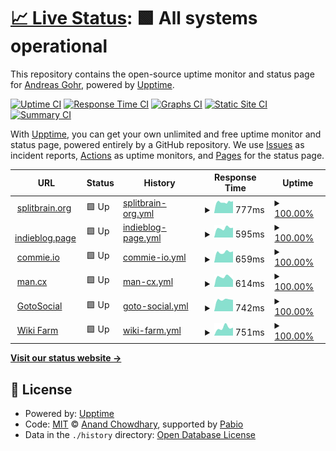 # [📈 Live Status](https://splitbrain.github.io/status): <!--live status--> **🟩 All systems operational**

This repository contains the open-source uptime monitor and status page for [Andreas Gohr](https://www.splitbrain.org), powered by [Upptime](https://github.com/upptime/upptime).

[![Uptime CI](https://github.com/splitbrain/status/workflows/Uptime%20CI/badge.svg)](https://github.com/splitbrain/status/actions?query=workflow%3A%22Uptime+CI%22)
[![Response Time CI](https://github.com/splitbrain/status/workflows/Response%20Time%20CI/badge.svg)](https://github.com/splitbrain/status/actions?query=workflow%3A%22Response+Time+CI%22)
[![Graphs CI](https://github.com/splitbrain/status/workflows/Graphs%20CI/badge.svg)](https://github.com/splitbrain/status/actions?query=workflow%3A%22Graphs+CI%22)
[![Static Site CI](https://github.com/splitbrain/status/workflows/Static%20Site%20CI/badge.svg)](https://github.com/splitbrain/status/actions?query=workflow%3A%22Static+Site+CI%22)
[![Summary CI](https://github.com/splitbrain/status/workflows/Summary%20CI/badge.svg)](https://github.com/splitbrain/status/actions?query=workflow%3A%22Summary+CI%22)

With [Upptime](https://upptime.js.org), you can get your own unlimited and free uptime monitor and status page, powered entirely by a GitHub repository. We use [Issues](https://github.com/splitbrain/status/issues) as incident reports, [Actions](https://github.com/splitbrain/status/actions) as uptime monitors, and [Pages](https://splitbrain.github.io/status) for the status page.

<!--start: status pages-->
<!-- This summary is generated by Upptime (https://github.com/upptime/upptime) -->
<!-- Do not edit this manually, your changes will be overwritten -->
<!-- prettier-ignore -->
| URL | Status | History | Response Time | Uptime |
| --- | ------ | ------- | ------------- | ------ |
| <img alt="" src="https://icons.duckduckgo.com/ip3/www.splitbrain.org.ico" height="13"> [splitbrain.org](https://www.splitbrain.org) | 🟩 Up | [splitbrain-org.yml](https://github.com/splitbrain/status/commits/HEAD/history/splitbrain-org.yml) | <details><summary><img alt="Response time graph" src="./graphs/splitbrain-org/response-time-week.png" height="20"> 777ms</summary><br><a href="https://splitbrain.github.io/status/history/splitbrain-org"><img alt="Response time 777" src="https://img.shields.io/endpoint?url=https%3A%2F%2Fraw.githubusercontent.com%2Fsplitbrain%2Fstatus%2FHEAD%2Fapi%2Fsplitbrain-org%2Fresponse-time.json"></a><br><a href="https://splitbrain.github.io/status/history/splitbrain-org"><img alt="24-hour response time 850" src="https://img.shields.io/endpoint?url=https%3A%2F%2Fraw.githubusercontent.com%2Fsplitbrain%2Fstatus%2FHEAD%2Fapi%2Fsplitbrain-org%2Fresponse-time-day.json"></a><br><a href="https://splitbrain.github.io/status/history/splitbrain-org"><img alt="7-day response time 777" src="https://img.shields.io/endpoint?url=https%3A%2F%2Fraw.githubusercontent.com%2Fsplitbrain%2Fstatus%2FHEAD%2Fapi%2Fsplitbrain-org%2Fresponse-time-week.json"></a><br><a href="https://splitbrain.github.io/status/history/splitbrain-org"><img alt="30-day response time 777" src="https://img.shields.io/endpoint?url=https%3A%2F%2Fraw.githubusercontent.com%2Fsplitbrain%2Fstatus%2FHEAD%2Fapi%2Fsplitbrain-org%2Fresponse-time-month.json"></a><br><a href="https://splitbrain.github.io/status/history/splitbrain-org"><img alt="1-year response time 777" src="https://img.shields.io/endpoint?url=https%3A%2F%2Fraw.githubusercontent.com%2Fsplitbrain%2Fstatus%2FHEAD%2Fapi%2Fsplitbrain-org%2Fresponse-time-year.json"></a></details> | <details><summary><a href="https://splitbrain.github.io/status/history/splitbrain-org">100.00%</a></summary><a href="https://splitbrain.github.io/status/history/splitbrain-org"><img alt="All-time uptime 100.00%" src="https://img.shields.io/endpoint?url=https%3A%2F%2Fraw.githubusercontent.com%2Fsplitbrain%2Fstatus%2FHEAD%2Fapi%2Fsplitbrain-org%2Fuptime.json"></a><br><a href="https://splitbrain.github.io/status/history/splitbrain-org"><img alt="24-hour uptime 100.00%" src="https://img.shields.io/endpoint?url=https%3A%2F%2Fraw.githubusercontent.com%2Fsplitbrain%2Fstatus%2FHEAD%2Fapi%2Fsplitbrain-org%2Fuptime-day.json"></a><br><a href="https://splitbrain.github.io/status/history/splitbrain-org"><img alt="7-day uptime 100.00%" src="https://img.shields.io/endpoint?url=https%3A%2F%2Fraw.githubusercontent.com%2Fsplitbrain%2Fstatus%2FHEAD%2Fapi%2Fsplitbrain-org%2Fuptime-week.json"></a><br><a href="https://splitbrain.github.io/status/history/splitbrain-org"><img alt="30-day uptime 100.00%" src="https://img.shields.io/endpoint?url=https%3A%2F%2Fraw.githubusercontent.com%2Fsplitbrain%2Fstatus%2FHEAD%2Fapi%2Fsplitbrain-org%2Fuptime-month.json"></a><br><a href="https://splitbrain.github.io/status/history/splitbrain-org"><img alt="1-year uptime 100.00%" src="https://img.shields.io/endpoint?url=https%3A%2F%2Fraw.githubusercontent.com%2Fsplitbrain%2Fstatus%2FHEAD%2Fapi%2Fsplitbrain-org%2Fuptime-year.json"></a></details>
| <img alt="" src="https://icons.duckduckgo.com/ip3/indieblog.page.ico" height="13"> [indieblog.page](https://indieblog.page) | 🟩 Up | [indieblog-page.yml](https://github.com/splitbrain/status/commits/HEAD/history/indieblog-page.yml) | <details><summary><img alt="Response time graph" src="./graphs/indieblog-page/response-time-week.png" height="20"> 595ms</summary><br><a href="https://splitbrain.github.io/status/history/indieblog-page"><img alt="Response time 595" src="https://img.shields.io/endpoint?url=https%3A%2F%2Fraw.githubusercontent.com%2Fsplitbrain%2Fstatus%2FHEAD%2Fapi%2Findieblog-page%2Fresponse-time.json"></a><br><a href="https://splitbrain.github.io/status/history/indieblog-page"><img alt="24-hour response time 615" src="https://img.shields.io/endpoint?url=https%3A%2F%2Fraw.githubusercontent.com%2Fsplitbrain%2Fstatus%2FHEAD%2Fapi%2Findieblog-page%2Fresponse-time-day.json"></a><br><a href="https://splitbrain.github.io/status/history/indieblog-page"><img alt="7-day response time 595" src="https://img.shields.io/endpoint?url=https%3A%2F%2Fraw.githubusercontent.com%2Fsplitbrain%2Fstatus%2FHEAD%2Fapi%2Findieblog-page%2Fresponse-time-week.json"></a><br><a href="https://splitbrain.github.io/status/history/indieblog-page"><img alt="30-day response time 595" src="https://img.shields.io/endpoint?url=https%3A%2F%2Fraw.githubusercontent.com%2Fsplitbrain%2Fstatus%2FHEAD%2Fapi%2Findieblog-page%2Fresponse-time-month.json"></a><br><a href="https://splitbrain.github.io/status/history/indieblog-page"><img alt="1-year response time 595" src="https://img.shields.io/endpoint?url=https%3A%2F%2Fraw.githubusercontent.com%2Fsplitbrain%2Fstatus%2FHEAD%2Fapi%2Findieblog-page%2Fresponse-time-year.json"></a></details> | <details><summary><a href="https://splitbrain.github.io/status/history/indieblog-page">100.00%</a></summary><a href="https://splitbrain.github.io/status/history/indieblog-page"><img alt="All-time uptime 100.00%" src="https://img.shields.io/endpoint?url=https%3A%2F%2Fraw.githubusercontent.com%2Fsplitbrain%2Fstatus%2FHEAD%2Fapi%2Findieblog-page%2Fuptime.json"></a><br><a href="https://splitbrain.github.io/status/history/indieblog-page"><img alt="24-hour uptime 100.00%" src="https://img.shields.io/endpoint?url=https%3A%2F%2Fraw.githubusercontent.com%2Fsplitbrain%2Fstatus%2FHEAD%2Fapi%2Findieblog-page%2Fuptime-day.json"></a><br><a href="https://splitbrain.github.io/status/history/indieblog-page"><img alt="7-day uptime 100.00%" src="https://img.shields.io/endpoint?url=https%3A%2F%2Fraw.githubusercontent.com%2Fsplitbrain%2Fstatus%2FHEAD%2Fapi%2Findieblog-page%2Fuptime-week.json"></a><br><a href="https://splitbrain.github.io/status/history/indieblog-page"><img alt="30-day uptime 100.00%" src="https://img.shields.io/endpoint?url=https%3A%2F%2Fraw.githubusercontent.com%2Fsplitbrain%2Fstatus%2FHEAD%2Fapi%2Findieblog-page%2Fuptime-month.json"></a><br><a href="https://splitbrain.github.io/status/history/indieblog-page"><img alt="1-year uptime 100.00%" src="https://img.shields.io/endpoint?url=https%3A%2F%2Fraw.githubusercontent.com%2Fsplitbrain%2Fstatus%2FHEAD%2Fapi%2Findieblog-page%2Fuptime-year.json"></a></details>
| <img alt="" src="https://icons.duckduckgo.com/ip3/commie.io.ico" height="13"> [commie.io](https://commie.io) | 🟩 Up | [commie-io.yml](https://github.com/splitbrain/status/commits/HEAD/history/commie-io.yml) | <details><summary><img alt="Response time graph" src="./graphs/commie-io/response-time-week.png" height="20"> 659ms</summary><br><a href="https://splitbrain.github.io/status/history/commie-io"><img alt="Response time 659" src="https://img.shields.io/endpoint?url=https%3A%2F%2Fraw.githubusercontent.com%2Fsplitbrain%2Fstatus%2FHEAD%2Fapi%2Fcommie-io%2Fresponse-time.json"></a><br><a href="https://splitbrain.github.io/status/history/commie-io"><img alt="24-hour response time 698" src="https://img.shields.io/endpoint?url=https%3A%2F%2Fraw.githubusercontent.com%2Fsplitbrain%2Fstatus%2FHEAD%2Fapi%2Fcommie-io%2Fresponse-time-day.json"></a><br><a href="https://splitbrain.github.io/status/history/commie-io"><img alt="7-day response time 659" src="https://img.shields.io/endpoint?url=https%3A%2F%2Fraw.githubusercontent.com%2Fsplitbrain%2Fstatus%2FHEAD%2Fapi%2Fcommie-io%2Fresponse-time-week.json"></a><br><a href="https://splitbrain.github.io/status/history/commie-io"><img alt="30-day response time 659" src="https://img.shields.io/endpoint?url=https%3A%2F%2Fraw.githubusercontent.com%2Fsplitbrain%2Fstatus%2FHEAD%2Fapi%2Fcommie-io%2Fresponse-time-month.json"></a><br><a href="https://splitbrain.github.io/status/history/commie-io"><img alt="1-year response time 659" src="https://img.shields.io/endpoint?url=https%3A%2F%2Fraw.githubusercontent.com%2Fsplitbrain%2Fstatus%2FHEAD%2Fapi%2Fcommie-io%2Fresponse-time-year.json"></a></details> | <details><summary><a href="https://splitbrain.github.io/status/history/commie-io">100.00%</a></summary><a href="https://splitbrain.github.io/status/history/commie-io"><img alt="All-time uptime 100.00%" src="https://img.shields.io/endpoint?url=https%3A%2F%2Fraw.githubusercontent.com%2Fsplitbrain%2Fstatus%2FHEAD%2Fapi%2Fcommie-io%2Fuptime.json"></a><br><a href="https://splitbrain.github.io/status/history/commie-io"><img alt="24-hour uptime 100.00%" src="https://img.shields.io/endpoint?url=https%3A%2F%2Fraw.githubusercontent.com%2Fsplitbrain%2Fstatus%2FHEAD%2Fapi%2Fcommie-io%2Fuptime-day.json"></a><br><a href="https://splitbrain.github.io/status/history/commie-io"><img alt="7-day uptime 100.00%" src="https://img.shields.io/endpoint?url=https%3A%2F%2Fraw.githubusercontent.com%2Fsplitbrain%2Fstatus%2FHEAD%2Fapi%2Fcommie-io%2Fuptime-week.json"></a><br><a href="https://splitbrain.github.io/status/history/commie-io"><img alt="30-day uptime 100.00%" src="https://img.shields.io/endpoint?url=https%3A%2F%2Fraw.githubusercontent.com%2Fsplitbrain%2Fstatus%2FHEAD%2Fapi%2Fcommie-io%2Fuptime-month.json"></a><br><a href="https://splitbrain.github.io/status/history/commie-io"><img alt="1-year uptime 100.00%" src="https://img.shields.io/endpoint?url=https%3A%2F%2Fraw.githubusercontent.com%2Fsplitbrain%2Fstatus%2FHEAD%2Fapi%2Fcommie-io%2Fuptime-year.json"></a></details>
| <img alt="" src="https://icons.duckduckgo.com/ip3/man.cx.ico" height="13"> [man.cx](https://man.cx) | 🟩 Up | [man-cx.yml](https://github.com/splitbrain/status/commits/HEAD/history/man-cx.yml) | <details><summary><img alt="Response time graph" src="./graphs/man-cx/response-time-week.png" height="20"> 614ms</summary><br><a href="https://splitbrain.github.io/status/history/man-cx"><img alt="Response time 614" src="https://img.shields.io/endpoint?url=https%3A%2F%2Fraw.githubusercontent.com%2Fsplitbrain%2Fstatus%2FHEAD%2Fapi%2Fman-cx%2Fresponse-time.json"></a><br><a href="https://splitbrain.github.io/status/history/man-cx"><img alt="24-hour response time 430" src="https://img.shields.io/endpoint?url=https%3A%2F%2Fraw.githubusercontent.com%2Fsplitbrain%2Fstatus%2FHEAD%2Fapi%2Fman-cx%2Fresponse-time-day.json"></a><br><a href="https://splitbrain.github.io/status/history/man-cx"><img alt="7-day response time 614" src="https://img.shields.io/endpoint?url=https%3A%2F%2Fraw.githubusercontent.com%2Fsplitbrain%2Fstatus%2FHEAD%2Fapi%2Fman-cx%2Fresponse-time-week.json"></a><br><a href="https://splitbrain.github.io/status/history/man-cx"><img alt="30-day response time 614" src="https://img.shields.io/endpoint?url=https%3A%2F%2Fraw.githubusercontent.com%2Fsplitbrain%2Fstatus%2FHEAD%2Fapi%2Fman-cx%2Fresponse-time-month.json"></a><br><a href="https://splitbrain.github.io/status/history/man-cx"><img alt="1-year response time 614" src="https://img.shields.io/endpoint?url=https%3A%2F%2Fraw.githubusercontent.com%2Fsplitbrain%2Fstatus%2FHEAD%2Fapi%2Fman-cx%2Fresponse-time-year.json"></a></details> | <details><summary><a href="https://splitbrain.github.io/status/history/man-cx">100.00%</a></summary><a href="https://splitbrain.github.io/status/history/man-cx"><img alt="All-time uptime 100.00%" src="https://img.shields.io/endpoint?url=https%3A%2F%2Fraw.githubusercontent.com%2Fsplitbrain%2Fstatus%2FHEAD%2Fapi%2Fman-cx%2Fuptime.json"></a><br><a href="https://splitbrain.github.io/status/history/man-cx"><img alt="24-hour uptime 100.00%" src="https://img.shields.io/endpoint?url=https%3A%2F%2Fraw.githubusercontent.com%2Fsplitbrain%2Fstatus%2FHEAD%2Fapi%2Fman-cx%2Fuptime-day.json"></a><br><a href="https://splitbrain.github.io/status/history/man-cx"><img alt="7-day uptime 100.00%" src="https://img.shields.io/endpoint?url=https%3A%2F%2Fraw.githubusercontent.com%2Fsplitbrain%2Fstatus%2FHEAD%2Fapi%2Fman-cx%2Fuptime-week.json"></a><br><a href="https://splitbrain.github.io/status/history/man-cx"><img alt="30-day uptime 100.00%" src="https://img.shields.io/endpoint?url=https%3A%2F%2Fraw.githubusercontent.com%2Fsplitbrain%2Fstatus%2FHEAD%2Fapi%2Fman-cx%2Fuptime-month.json"></a><br><a href="https://splitbrain.github.io/status/history/man-cx"><img alt="1-year uptime 100.00%" src="https://img.shields.io/endpoint?url=https%3A%2F%2Fraw.githubusercontent.com%2Fsplitbrain%2Fstatus%2FHEAD%2Fapi%2Fman-cx%2Fuptime-year.json"></a></details>
| <img alt="" src="https://icons.duckduckgo.com/ip3/fedi.splitbrain.org.ico" height="13"> [GotoSocial](https://fedi.splitbrain.org) | 🟩 Up | [goto-social.yml](https://github.com/splitbrain/status/commits/HEAD/history/goto-social.yml) | <details><summary><img alt="Response time graph" src="./graphs/goto-social/response-time-week.png" height="20"> 742ms</summary><br><a href="https://splitbrain.github.io/status/history/goto-social"><img alt="Response time 742" src="https://img.shields.io/endpoint?url=https%3A%2F%2Fraw.githubusercontent.com%2Fsplitbrain%2Fstatus%2FHEAD%2Fapi%2Fgoto-social%2Fresponse-time.json"></a><br><a href="https://splitbrain.github.io/status/history/goto-social"><img alt="24-hour response time 719" src="https://img.shields.io/endpoint?url=https%3A%2F%2Fraw.githubusercontent.com%2Fsplitbrain%2Fstatus%2FHEAD%2Fapi%2Fgoto-social%2Fresponse-time-day.json"></a><br><a href="https://splitbrain.github.io/status/history/goto-social"><img alt="7-day response time 742" src="https://img.shields.io/endpoint?url=https%3A%2F%2Fraw.githubusercontent.com%2Fsplitbrain%2Fstatus%2FHEAD%2Fapi%2Fgoto-social%2Fresponse-time-week.json"></a><br><a href="https://splitbrain.github.io/status/history/goto-social"><img alt="30-day response time 742" src="https://img.shields.io/endpoint?url=https%3A%2F%2Fraw.githubusercontent.com%2Fsplitbrain%2Fstatus%2FHEAD%2Fapi%2Fgoto-social%2Fresponse-time-month.json"></a><br><a href="https://splitbrain.github.io/status/history/goto-social"><img alt="1-year response time 742" src="https://img.shields.io/endpoint?url=https%3A%2F%2Fraw.githubusercontent.com%2Fsplitbrain%2Fstatus%2FHEAD%2Fapi%2Fgoto-social%2Fresponse-time-year.json"></a></details> | <details><summary><a href="https://splitbrain.github.io/status/history/goto-social">100.00%</a></summary><a href="https://splitbrain.github.io/status/history/goto-social"><img alt="All-time uptime 100.00%" src="https://img.shields.io/endpoint?url=https%3A%2F%2Fraw.githubusercontent.com%2Fsplitbrain%2Fstatus%2FHEAD%2Fapi%2Fgoto-social%2Fuptime.json"></a><br><a href="https://splitbrain.github.io/status/history/goto-social"><img alt="24-hour uptime 100.00%" src="https://img.shields.io/endpoint?url=https%3A%2F%2Fraw.githubusercontent.com%2Fsplitbrain%2Fstatus%2FHEAD%2Fapi%2Fgoto-social%2Fuptime-day.json"></a><br><a href="https://splitbrain.github.io/status/history/goto-social"><img alt="7-day uptime 100.00%" src="https://img.shields.io/endpoint?url=https%3A%2F%2Fraw.githubusercontent.com%2Fsplitbrain%2Fstatus%2FHEAD%2Fapi%2Fgoto-social%2Fuptime-week.json"></a><br><a href="https://splitbrain.github.io/status/history/goto-social"><img alt="30-day uptime 100.00%" src="https://img.shields.io/endpoint?url=https%3A%2F%2Fraw.githubusercontent.com%2Fsplitbrain%2Fstatus%2FHEAD%2Fapi%2Fgoto-social%2Fuptime-month.json"></a><br><a href="https://splitbrain.github.io/status/history/goto-social"><img alt="1-year uptime 100.00%" src="https://img.shields.io/endpoint?url=https%3A%2F%2Fraw.githubusercontent.com%2Fsplitbrain%2Fstatus%2FHEAD%2Fapi%2Fgoto-social%2Fuptime-year.json"></a></details>
| <img alt="" src="https://icons.duckduckgo.com/ip3/i.haz.wiki.ico" height="13"> [Wiki Farm](https://i.haz.wiki) | 🟩 Up | [wiki-farm.yml](https://github.com/splitbrain/status/commits/HEAD/history/wiki-farm.yml) | <details><summary><img alt="Response time graph" src="./graphs/wiki-farm/response-time-week.png" height="20"> 751ms</summary><br><a href="https://splitbrain.github.io/status/history/wiki-farm"><img alt="Response time 751" src="https://img.shields.io/endpoint?url=https%3A%2F%2Fraw.githubusercontent.com%2Fsplitbrain%2Fstatus%2FHEAD%2Fapi%2Fwiki-farm%2Fresponse-time.json"></a><br><a href="https://splitbrain.github.io/status/history/wiki-farm"><img alt="24-hour response time 741" src="https://img.shields.io/endpoint?url=https%3A%2F%2Fraw.githubusercontent.com%2Fsplitbrain%2Fstatus%2FHEAD%2Fapi%2Fwiki-farm%2Fresponse-time-day.json"></a><br><a href="https://splitbrain.github.io/status/history/wiki-farm"><img alt="7-day response time 751" src="https://img.shields.io/endpoint?url=https%3A%2F%2Fraw.githubusercontent.com%2Fsplitbrain%2Fstatus%2FHEAD%2Fapi%2Fwiki-farm%2Fresponse-time-week.json"></a><br><a href="https://splitbrain.github.io/status/history/wiki-farm"><img alt="30-day response time 751" src="https://img.shields.io/endpoint?url=https%3A%2F%2Fraw.githubusercontent.com%2Fsplitbrain%2Fstatus%2FHEAD%2Fapi%2Fwiki-farm%2Fresponse-time-month.json"></a><br><a href="https://splitbrain.github.io/status/history/wiki-farm"><img alt="1-year response time 751" src="https://img.shields.io/endpoint?url=https%3A%2F%2Fraw.githubusercontent.com%2Fsplitbrain%2Fstatus%2FHEAD%2Fapi%2Fwiki-farm%2Fresponse-time-year.json"></a></details> | <details><summary><a href="https://splitbrain.github.io/status/history/wiki-farm">100.00%</a></summary><a href="https://splitbrain.github.io/status/history/wiki-farm"><img alt="All-time uptime 100.00%" src="https://img.shields.io/endpoint?url=https%3A%2F%2Fraw.githubusercontent.com%2Fsplitbrain%2Fstatus%2FHEAD%2Fapi%2Fwiki-farm%2Fuptime.json"></a><br><a href="https://splitbrain.github.io/status/history/wiki-farm"><img alt="24-hour uptime 100.00%" src="https://img.shields.io/endpoint?url=https%3A%2F%2Fraw.githubusercontent.com%2Fsplitbrain%2Fstatus%2FHEAD%2Fapi%2Fwiki-farm%2Fuptime-day.json"></a><br><a href="https://splitbrain.github.io/status/history/wiki-farm"><img alt="7-day uptime 100.00%" src="https://img.shields.io/endpoint?url=https%3A%2F%2Fraw.githubusercontent.com%2Fsplitbrain%2Fstatus%2FHEAD%2Fapi%2Fwiki-farm%2Fuptime-week.json"></a><br><a href="https://splitbrain.github.io/status/history/wiki-farm"><img alt="30-day uptime 100.00%" src="https://img.shields.io/endpoint?url=https%3A%2F%2Fraw.githubusercontent.com%2Fsplitbrain%2Fstatus%2FHEAD%2Fapi%2Fwiki-farm%2Fuptime-month.json"></a><br><a href="https://splitbrain.github.io/status/history/wiki-farm"><img alt="1-year uptime 100.00%" src="https://img.shields.io/endpoint?url=https%3A%2F%2Fraw.githubusercontent.com%2Fsplitbrain%2Fstatus%2FHEAD%2Fapi%2Fwiki-farm%2Fuptime-year.json"></a></details>

<!--end: status pages-->

[**Visit our status website →**](https://splitbrain.github.io/status)

## 📄 License

- Powered by: [Upptime](https://github.com/upptime/upptime)
- Code: [MIT](./LICENSE) © [Anand Chowdhary](https://anandchowdhary.com), supported by [Pabio](https://pabio.com)
- Data in the `./history` directory: [Open Database License](https://opendatacommons.org/licenses/odbl/1-0/)
